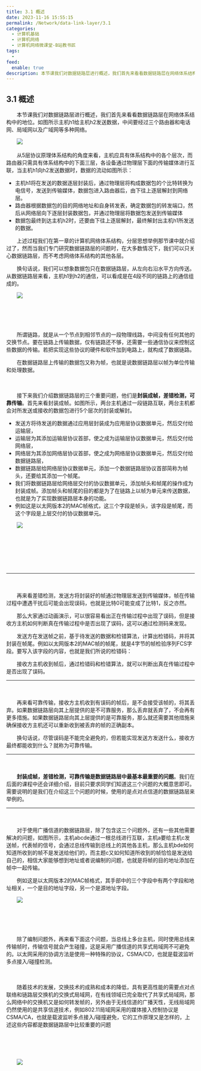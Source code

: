 ```yaml
---
title: 3.1 概述
date: 2023-11-16 15:55:15
permalink: /Network/data-link-layer/3.1
categories:
  - 计算机基础
  - 计算机网络
  - 计算机网络微课堂-B站教书匠
tags:
  - 
feed:
  enable: true
description: 本节课我们对数据链路层进行概述，我们首先来看看数据链路层在网络体系结构中的地位。如图所示主机h1给主机h2发送数据，中间要经过三个路由器和电话网、局域网以及广域网等多种网络。
---
```


## 3.1 概述

　　本节课我们对数据链路层进行概述，我们首先来看看数据链路层在网络体系结构中的地位。如图所示主机h1给主机h2发送数据，中间要经过三个路由器和电话网、局域网以及广域网等多种网络。
<!-- more -->

　　![](https://image.peterjxl.com/blog/image-20211212101453-hv2qi4d.png)

　　从5层协议原理体系结构的角度来看，主机应具有体系结构中的各个层次，而路由器只需具有体系结构中的下面三层，各设备通过物理层下面的传输媒体进行互联，当主机h1向h2发送数据时，数据的流动如图所示：

* 主机h1将在发送的数据逐层封装后，通过物理层将构成数据包的个比特转换为电信号，发送到传输媒体，数据包进入路由器后，由下往上逐层解封到网络层。
* 路由器根据数据包的目的网络地址和自身转发表，确定数据包的转发端口，然后从网络层向下逐层封装数据包，并通过物理层将数据包发送到传输媒体
* 数据包最终到达主机h2时，还要由下往上逐层解封，最终解封出主机h1所发送的数据。

　　上述过程我们在第一章的计算机网络体系结构，分层思想举例那节课中就介绍过了，然而当我们专门研究数据链路层的问题时，在大多数情况下，我们可以只关心数据链路层，而不考虑网络体系结构的其他各层。

　　换句话说，我们可以想象数据包只在数据链路层，从左向右沿水平方向传送。从数据链路层来看，主机h1到h2的通信，可以看成是在4段不同的链路上的通信组成的。

　　![](https://image.peterjxl.com/blog/image-20211212101453-hv2qi4d.png)

　　‍

　　‍

　　所谓链路，就是从一个节点到相邻节点的一段物理线路，中间没有任何其他的交换节点。要在链路上传输数据，仅有链路还不够，还需要一些通信协议来控制这些数据的传输。若把实现这些协议的硬件和软件加到电路上，就构成了数据链路。

　　在数据链路层上传输的数据包又称为帧，也就是说数据链路层以帧为单位传输和处理数据。

　　‍

　　接下来我们介绍数据链路层的三个重要问题，他们是**封装成帧，差错检测，可靠传输**。首先来看封装成帧。如图所示，两台主机通过一段链路互联，两台主机都会对所发送或接收的数据包进行5个层次的封装或解封。

* 发送方将待发送的数据通过应用层封装成为应用层协议数据单元，然后交付给运输层，
* 运输层为其添加运输层协议首部，使之成为运输层协议数据单元，然后交付给网络层，
* 网络层为其添加网络层协议首部，使之成为网络层协议数据单元，然后交付给数据链路层，
* 数据链路层给网络层协议数据单元，添加一个数据链路层协议首部简称为帧头，还要给其添加一个帧尾。
* 我们将数据链路层给网络层交付的协议数据单元，添加帧头和帧尾的操作成为封装成帧。添加帧头和帧尾的目的都是为了在链路上以帧为单元来传送数据，也就是为了实现数据链路层本身的功能。
* 例如这是以太网版本2的MAC帧格式，这三个字段是帧头，该字段是帧尾，而这个字段是上层交付的协议数据单元。

　　![](https://image.peterjxl.com/blog/image-20211212101907-9dc8hd8.png)

　　‍

　　‍

　　‍

---

　　‍

　　再来看差错检测，发送方将封装好的帧通过物理层发送到传输媒体，帧在传输过程中遭遇干扰后可能会出现误码，也就是比特0可能变成了比特1，反之亦然。

　　那么大家通过动画演示，可以很容易看出正在传输过程中出现了误码，但是接收方主机如何判断真在传输过程中是否出现了误码，这可以通过检测码来发现。

　　发送方在发送帧之前，基于待发送的数据和检错算法，计算出检错码，并将其封装在帧尾。例如以太网版本2的MAC帧的帧尾，就是4字节的帧检验序列FCS字段。要写入该字段的内容，也就是我们所说的检错码：

　　接收方主机收到帧后，通过检错码和检错算法，就可以判断出真在传输过程中是否出现了误码。

---

　　‍

　　再来看可靠传输，接收方主机收到有误码的帧后，是不会接受该帧的，将其丢弃。如果数据链路层向其上层提供的是不可靠服务，那么丢弃就丢弃了，不会再有更多措施。如果数据链路层向其上层提供的是可靠服务，那么就还需要其他措施来确保接收方主机还可以重新收到被丢弃的帧的正确副本。

　　换句话说，尽管误码是不能完全避免的，但若能实现发送方发送什么，接收方最终都能收到什么？就称为可靠传输。

---

　　‍

　　**封装成帧，差错检测，可靠传输是数据链路层中最基本最重要的问题**。我们在后面的课程中还会详细介绍，目前只要求同学们知道这三个问题的大概意思即可。需要说明的是我们在介绍这三个问题的时候，使用的是点对点信道的数据链路层来举例的。

---

　　‍

　　对于使用广播信道的数据链路层，除了包含这三个问题外，还有一些其他需要解决的问题，如图所示，主机abcde通过一根总线进行互联，主机a要给主机c发送帧，代表帧的信号，会通过总线传输到总线上的其他各主机，那么主机bde如何知道所收到的帧不是发送给他们的，而主题c又如何知道所收到的帧恰恰是发送给自己的，相信大家能够想到地址或者说编制的问题，也就是将帧的目的地址添加在帧中一起传输。

　　例如这是以太网版本2的MAC帧格式，其手部中的三个字段中有两个字段和地址相关，一个是目的地址字段，另一个是源地址字段。

　　![](https://image.peterjxl.com/blog/image-20211212102406-rsmpjnh.png)

　　‍

　　‍

　　除了编制问题外，再来看下面这个问题，当总线上多台主机，同时使用总线来传输帧时，传输信号就会产生碰撞，这是采用广播信道的共享式局域网不可避免的。以太网采用的协调方法是使用一种特殊的协议，CSMA/CD，也就是载波监听多点接入/碰撞检测。

　　‍

　　随着技术的发展，交换技术的成熟和成本的降低，具有更高性能的需要点对点联络和链路层交换机的交换式局域网，在有线领域已完全取代了共享式局域网，那么网络中的交换机又是如何转发帧的，另外由于无线信道的广播天性，无线局域网仍然使用的是共享信道技术，例如802.11局域网采用的媒体接入控制协议是CSMA/CA，也就是载波监听多点接入/碰撞避免，它的工作原理又是怎样的，上述这些内容都是数据链路层中比较重要的问题

　　‍

　　‍

　　![](https://image.peterjxl.com/blog/image-20211212102614-7ypdur6.png)

　　‍

　　‍